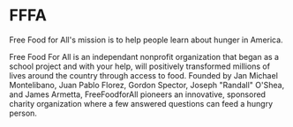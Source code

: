 # FFFA

Free Food for All's mission is to help people learn about hunger in America.

Free Food For All is an independant nonprofit organization that began as a school project and with your help, will positively transformed millions of lives around the country through access to food. Founded by Jan Michael Montelibano, Juan Pablo Florez, Gordon Spector, Joseph "Randall" O'Shea, and James Armetta, FreeFoodforAll pioneers an innovative, sponsored charity organization where a few answered questions can feed a hungry person.

